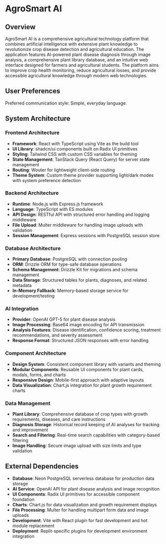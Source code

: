 # AgroSmart AI

## Overview

AgroSmart AI is a comprehensive agricultural technology platform that combines artificial intelligence with extensive plant knowledge to revolutionize crop disease detection and agricultural education. The application features AI-powered plant disease diagnosis through image analysis, a comprehensive plant library database, and an intuitive web interface designed for farmers and agricultural students. The platform aims to improve crop health monitoring, reduce agricultural losses, and provide accessible agricultural knowledge through modern web technologies.

## User Preferences

Preferred communication style: Simple, everyday language.

## System Architecture

### Frontend Architecture
- **Framework**: React with TypeScript using Vite as the build tool
- **UI Library**: shadcn/ui components built on Radix UI primitives
- **Styling**: Tailwind CSS with custom CSS variables for theming
- **State Management**: TanStack Query (React Query) for server state management
- **Routing**: Wouter for lightweight client-side routing
- **Theme System**: Custom theme provider supporting light/dark modes with system preference detection

### Backend Architecture
- **Runtime**: Node.js with Express.js framework
- **Language**: TypeScript with ES modules
- **API Design**: RESTful API with structured error handling and logging middleware
- **File Upload**: Multer middleware for handling image uploads with validation
- **Session Management**: Express sessions with PostgreSQL session store

### Database Architecture
- **Primary Database**: PostgreSQL with connection pooling
- **ORM**: Drizzle ORM for type-safe database operations
- **Schema Management**: Drizzle Kit for migrations and schema management
- **Data Storage**: Structured tables for plants, diagnoses, and related metadata
- **In-Memory Fallback**: Memory-based storage service for development/testing

### AI Integration
- **Provider**: OpenAI GPT-5 for plant disease analysis
- **Image Processing**: Base64 image encoding for API transmission
- **Analysis Features**: Disease identification, confidence scoring, treatment recommendations, and severity assessment
- **Response Format**: Structured JSON responses with error handling

### Component Architecture
- **Design System**: Consistent component library with variants and theming
- **Modular Components**: Reusable UI components for plant cards, modals, forms, and charts
- **Responsive Design**: Mobile-first approach with adaptive layouts
- **Data Visualization**: Chart.js integration for plant growth requirement charts

### Data Management
- **Plant Library**: Comprehensive database of crop types with growth requirements, diseases, and care instructions
- **Diagnosis Storage**: Historical record keeping of AI analyses for tracking and improvement
- **Search and Filtering**: Real-time search capabilities with category-based filtering
- **Image Handling**: Secure image upload with size limits and type validation

## External Dependencies

- **Database**: Neon PostgreSQL serverless database for production data storage
- **AI Service**: OpenAI API for plant disease analysis and image recognition
- **UI Components**: Radix UI primitives for accessible component foundation
- **Charts**: Chart.js for data visualization and growth requirement displays
- **File Processing**: Multer for handling multipart form data and image uploads
- **Development**: Vite with React plugin for fast development and hot module replacement
- **Deployment**: Replit-specific plugins for development environment integration